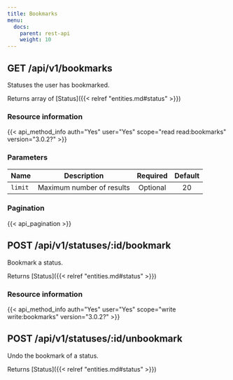 ```yaml
---
title: Bookmarks
menu:
  docs:
    parent: rest-api
    weight: 10
---
```


## GET /api/v1/bookmarks

Statuses the user has bookmarked.

Returns array of [Status]({{< relref "entities.md#status" >}})

### Resource information

{{< api_method_info auth="Yes" user="Yes" scope="read read:bookmarks" version="3.0.2?" >}}

### Parameters

|Name|Description|Required|Default|
|----|-----------|:------:|:-----:|
| `limit` | Maximum number of results | Optional | 20 |

### Pagination

{{< api_pagination >}}

## POST /api/v1/statuses/:id/bookmark

Bookmark a status.

Returns [Status]({{< relref "entities.md#status" >}})

### Resource information

{{< api_method_info auth="Yes" user="Yes" scope="write write:bookmarks" version="3.0.2?" >}}

## POST /api/v1/statuses/:id/unbookmark

Undo the bookmark of a status.

Returns [Status]({{< relref "entities.md#status" >}})
